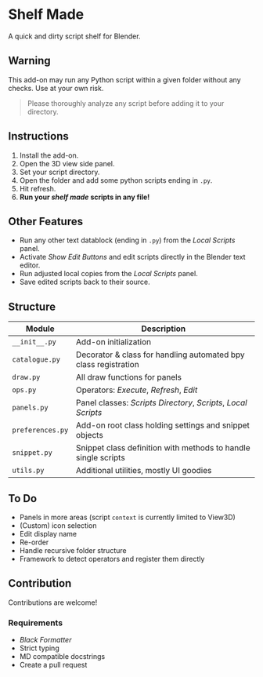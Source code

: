 # Shelf Made
A quick and dirty script shelf for Blender.

## Warning
This add-on may run any Python script within a given folder without any checks.
Use at your own risk.

> Please thoroughly analyze any script before adding it to your directory.

## Instructions
1. Install the add-on.
1. Open the 3D view side panel.
1. Set your script directory.
1. Open the folder and add some python scripts ending in `.py`.
1. Hit refresh.
1. **Run your *shelf made* scripts in any file!**

## Other Features
* Run any other text datablock (ending in `.py`) from the *Local Scripts* panel.
* Activate *Show Edit Buttons* and edit scripts directly in the Blender text editor.
* Run adjusted local copies from the *Local Scripts* panel.
* Save edited scripts back to their source.

## Structure
|Module|Description|
|--|--|
|`__init__.py`|Add-on initialization|
|`catalogue.py`|Decorator & class for handling automated bpy class registration|
|`draw.py`|All draw functions for panels|
|`ops.py`|Operators: *Execute*, *Refresh*, *Edit*|
|`panels.py`|Panel classes: *Scripts Directory*, *Scripts*, *Local Scripts*|
|`preferences.py`|Add-on root class holding settings and snippet objects|
|`snippet.py`|Snippet class definition with methods to handle single scripts|
|`utils.py`|Additional utilities, mostly UI goodies|

## To Do
* Panels in more areas (script `context` is currently limited to View3D)
* (Custom) icon selection
* Edit display name
* Re-order
* Handle recursive folder structure
* Framework to detect operators and register them directly

## Contribution
Contributions are welcome!

### Requirements
* *Black Formatter*
* Strict typing
* MD compatible docstrings
* Create a pull request

